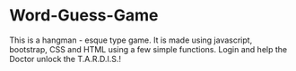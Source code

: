 # Word-Guess-Game

This is a hangman - esque type game. It is made using javascript, bootstrap, CSS and HTML using a few simple functions. Login and help the Doctor unlock the T.A.R.D.I.S.!

